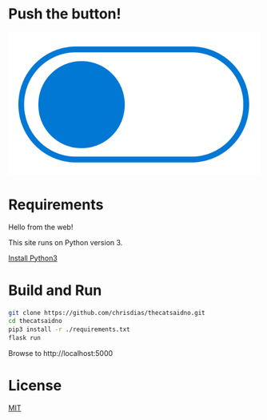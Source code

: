 # Push the button!

![alt](./assets/button.png)

# Requirements

Hello from the web!

This site runs on Python version 3.

[Install Python3](https://www.python.org/downloads/)

# Build and Run

``` bash
git clone https://github.com/chrisdias/thecatsaidno.git
cd thecatsaidno
pip3 install -r ./requirements.txt
flask run
```

Browse to http://localhost:5000

# License
[MIT](./LICENSE)

